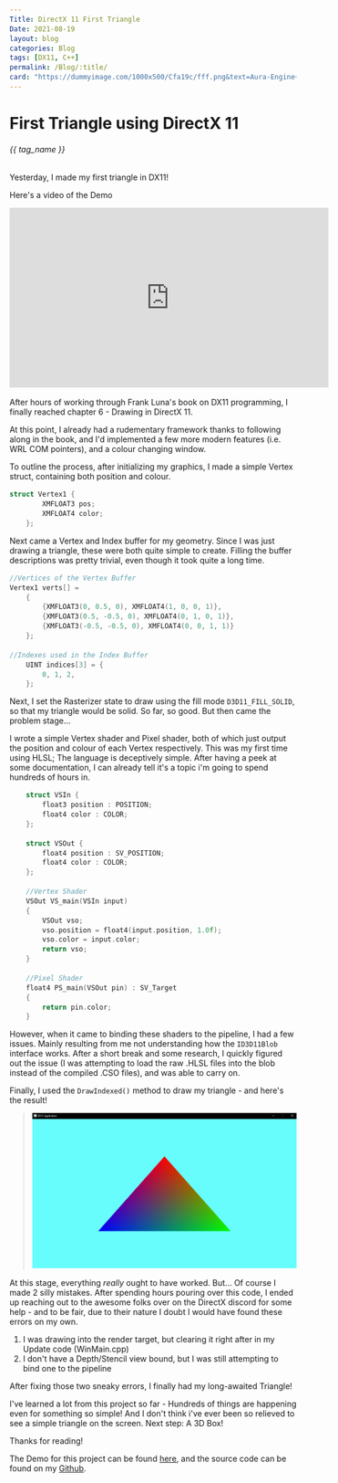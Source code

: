 ```yaml
---
Title: DirectX 11 First Triangle
Date: 2021-08-19
layout: blog
categories: Blog
tags: [DX11, C++]
permalink: /Blog/:title/
card: "https://dummyimage.com/1000x500/Cfa19c/fff.png&text=Aura-Engine+(1000x500)"
---
```

<h1>First Triangle using DirectX 11</h1>
<h6>{{ tag_name }}</h6>
Yesterday, I made my first triangle in DX11! 

Here's a video of the Demo
<iframe width="560" height="315" src="https://www.youtube.com/embed/PMFbgZx2WOc" title="YouTube video player" frameborder="0" allow="accelerometer; autoplay; clipboard-write; encrypted-media; gyroscope; picture-in-picture" allowfullscreen></iframe>

After hours of working through Frank Luna's book on DX11 programming, I finally reached chapter 6 - Drawing in DirectX 11.

At this point, I already had a rudementary framework thanks to following along in the book, and I'd implemented a few more modern features (i.e. WRL COM pointers), and a colour changing window. 

To outline the process, after initializing my graphics, I made a simple Vertex struct, containing both position and colour. 
```cpp
struct Vertex1 {
		XMFLOAT3 pos;
		XMFLOAT4 color;
	};
```

Next came a Vertex and Index buffer for my geometry. Since I was just drawing a triangle, these were both quite simple to create. Filling the buffer descriptions was pretty trivial, even though it took quite a long time.
```cpp
//Vertices of the Vertex Buffer
Vertex1 verts[] =
	{
		{XMFLOAT3(0, 0.5, 0), XMFLOAT4(1, 0, 0, 1)},
		{XMFLOAT3(0.5, -0.5, 0), XMFLOAT4(0, 1, 0, 1)},
		{XMFLOAT3(-0.5, -0.5, 0), XMFLOAT4(0, 0, 1, 1)}
	};

//Indexes used in the Index Buffer
	UINT indices[3] = {
		0, 1, 2,	
	};
```

Next, I set the Rasterizer state to draw using the fill mode ```D3D11_FILL_SOLID```, so that my triangle would be solid. So far, so good. But then came the problem stage...

I wrote a simple Vertex shader and Pixel shader, both of which just output the position and colour of each Vertex respectively. This was my first time using HLSL; The language is deceptively simple. After having a peek at some documentation, I can already tell it's a topic i'm going to spend hundreds of hours in. 
```cpp
    struct VSIn {
        float3 position : POSITION;
        float4 color : COLOR;
    };

    struct VSOut {
        float4 position : SV_POSITION;
        float4 color : COLOR;
    };

    //Vertex Shader
    VSOut VS_main(VSIn input)
    {
        VSOut vso;
        vso.position = float4(input.position, 1.0f);
        vso.color = input.color;
        return vso;
    }

    //Pixel Shader
    float4 PS_main(VSOut pin) : SV_Target
    {
	    return pin.color;
    }
```

However, when it came to binding these shaders to the pipeline, I had a few issues. Mainly resulting from me not understanding how the ```ID3D11Blob``` interface works. After a short break and some research, I quickly figured out the issue (I was attempting to load the raw .HLSL files into the blob instead of the compiled .CSO files), and was able to carry on.

Finally, I used the ```DrawIndexed()``` method to draw my triangle - and here's the result!
>![Complete Triangle!](https://raw.githubusercontent.com/EwanBurnett/ewanburnett.github.io/master/Resources/Hello-Triangle-Render.png)

At this stage, everything *really* ought to have worked. But... Of course I made 2 silly mistakes. After spending hours pouring over this code, I ended up reaching out to the awesome folks over on the DirectX discord for some help - and to be fair, due to their nature I doubt I would have found these errors on my own. 

1. I was drawing into the render target, but clearing it right after in my Update code (WinMain.cpp)
2. I don't have a Depth/Stencil view bound, but I was still attempting to bind one to the pipeline

After fixing those two sneaky errors, I finally had my long-awaited Triangle!

I've learned a lot from this project so far - Hundreds of things are happening even for something so simple! And I don't think i've ever been so relieved to see a simple triangle on the screen. Next step: A 3D Box! 

Thanks for reading!

The Demo for this project can be found [here](https://github.com/EwanBurnett/DirectX-11-Practice/releases/tag/v0.5.0), and the source code can be found on my [Github](https://github.com/EwanBurnett/DirectX-11-Practice/tree/Drawing).